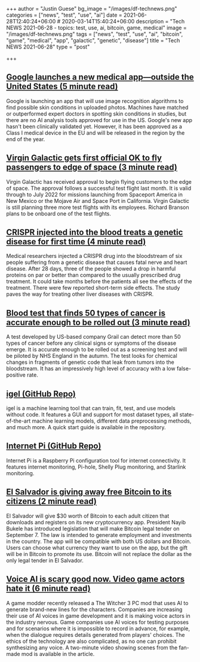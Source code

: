 +++
author = "Justin Guese"
bg_image = "/images/df-technews.png"
categories = ["news", "test", "use", "ai"]
date = 2021-06-28T12:40:24+06:00 # 2020-03-14T15:40:24+06:00
description = "Tech NEWS 2021-06-28 - topics: test, use, ai, bitcoin, game, medical"
image = "/images/df-technews.png"
tags = ["news", "test", "use", "ai", "bitcoin", "game", "medical", "app", "galactic", "genetic", "disease"]
title = "Tech NEWS 2021-06-28"
type = "post"

+++

## [Google launches a new medical app—outside the United States (5 minute read)](https://arstechnica.com/science/2021/06/google-launches-a-new-medical-app-outside-the-united-states/)

Google is launching an app that will use image recognition algorithms to find possible skin conditions in uploaded photos. Machines have matched or outperformed expert doctors in spotting skin conditions in studies, but there are no AI analysis tools approved for use in the US. Google's new app hasn't been clinically validated yet. However, it has been approved as a Class I medical device in the EU and will be released in the region by the end of the year.

## [Virgin Galactic gets first official OK to fly passengers to edge of space (3 minute read)](https://www.cnet.com/news/virgin-galactic-gets-first-official-ok-to-fly-passengers-to-the-edge-of-space/)

Virgin Galactic has received approval to begin flying customers to the edge of space. The approval follows a successful test flight last month. It is valid through to July 2022 for missions launching from Spaceport America in New Mexico or the Mojave Air and Space Port in California. Virgin Galactic is still planning three more test flights with its employees. Richard Branson plans to be onboard one of the test flights.

## [CRISPR injected into the blood treats a genetic disease for first time (4 minute read)](https://www.sciencemag.org/news/2021/06/crispr-injected-blood-treats-genetic-disease-first-time)

Medical researchers injected a CRISPR drug into the bloodstream of six people suffering from a genetic disease that causes fatal nerve and heart disease. After 28 days, three of the people showed a drop in harmful proteins on par or better than compared to the usually prescribed drug treatment. It could take months before the patients all see the effects of the treatment. There were few reported short-term side effects. The study paves the way for treating other liver diseases with CRISPR.

## [Blood test that finds 50 types of cancer is accurate enough to be rolled out (3 minute read)](https://www.theguardian.com/society/2021/jun/25/blood-test-that-finds-50-types-of-cancer-is-accurate-enough-to-be-rolled-out)

A test developed by US-based company Grail can detect more than 50 types of cancer before any clinical signs or symptoms of the disease emerge. It is accurate enough to be rolled out as a screening test and will be piloted by NHS England in the autumn. The test looks for chemical changes in fragments of genetic code that leak from tumors into the bloodstream. It has an impressively high level of accuracy with a low false-positive rate.

## [igel (GitHub Repo)](https://github.com/nidhaloff/igel/tree/v0.4.0)

igel is a machine learning tool that can train, fit, test, and use models without code. It features a GUI and support for most dataset types, all state-of-the-art machine learning models, different data preprocessing methods, and much more. A quick start guide is available in the repository.

## [Internet Pi (GitHub Repo)](https://github.com/geerlingguy/internet-pi)

Internet Pi is a Raspberry Pi configuration tool for internet connectivity. It features internet monitoring, Pi-hole, Shelly Plug monitoring, and Starlink monitoring.

## [El Salvador is giving away free Bitcoin to its citizens (2 minute read)](https://fortune.com/2021/06/25/bitcoin-en-el-salvador-free-stimulus-check/)

El Salvador will give $30 worth of Bitcoin to each adult citizen that downloads and registers on its new cryptocurrency app. President Nayib Bukele has introduced legislation that will make Bitcoin legal tender on September 7. The law is intended to generate employment and investments in the country. The app will be compatible with both US dollars and Bitcoin. Users can choose what currency they want to use on the app, but the gift will be in Bitcoin to promote its use. Bitcoin will not replace the dollar as the only legal tender in El Salvador.

## [Voice AI is scary good now. Video game actors hate it (6 minute read)](https://www.inputmag.com/gaming/video-game-voice-ai-human-actors-witcher-3-mod-controversy)

A game modder recently released a The Witcher 3 PC mod that uses AI to generate brand-new lines for the characters. Companies are increasing their use of AI voices in game development and it is making voice actors in the industry nervous. Game companies use AI voices for testing purposes and for scenarios where it is impossible to record in advance, for example, when the dialogue requires details generated from players' choices. The ethics of the technology are also complicated, as no one can prohibit synthesizing any voice. A two-minute video showing scenes from the fan-made mod is available in the article.

